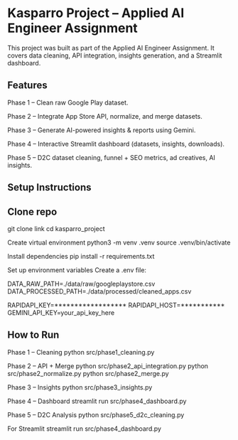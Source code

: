 # Kasparro Project – Applied AI Engineer Assignment

This project was built as part of the Applied AI Engineer Assignment.
It covers data cleaning, API integration, insights generation, and a Streamlit dashboard.

## Features

Phase 1 – Clean raw Google Play dataset.

Phase 2 – Integrate App Store API, normalize, and merge datasets.

Phase 3 – Generate AI-powered insights & reports using Gemini.

Phase 4 – Interactive Streamlit dashboard (datasets, insights, downloads).

Phase 5 – D2C dataset cleaning, funnel + SEO metrics, ad creatives, AI insights.

## Setup Instructions

## Clone repo

git clone link
cd kasparro_project

Create virtual environment
python3 -m venv .venv
source .venv/bin/activate


Install dependencies
pip install -r requirements.txt

Set up environment variables
Create a .env file:

DATA_RAW_PATH=./data/raw/googleplaystore.csv
DATA_PROCESSED_PATH=./data/processed/cleaned_apps.csv

RAPIDAPI_KEY=******************
RAPIDAPI_HOST=***********
GEMINI_API_KEY=your_api_key_here


## How to Run
Phase 1 – Cleaning
python src/phase1_cleaning.py

Phase 2 – API + Merge
python src/phase2_api_integration.py
python src/phase2_normalize.py
python src/phase2_merge.py

Phase 3 – Insights
python src/phase3_insights.py

Phase 4 – Dashboard
streamlit run src/phase4_dashboard.py

Phase 5 – D2C Analysis
python src/phase5_d2c_cleaning.py

For Streamlit
streamlit run src/phase4_dashboard.py
